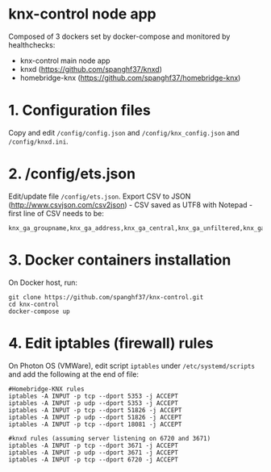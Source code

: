 # knx-control node app
Composed of 3 dockers set by docker-compose and monitored by healthchecks:
- knx-control main node app
- knxd (https://github.com/spanghf37/knxd)
- homebridge-knx (https://github.com/spanghf37/homebridge-knx)

# 1. Configuration files

Copy and edit ```/config/config.json``` and ```/config/knx_config.json``` and ```/config/knxd.ini```.

# 2. /config/ets.json
Edit/update file ```/config/ets.json```.
Export CSV to JSON (http://www.csvjson.com/csv2json) - CSV saved as UTF8 with Notepad - first line of CSV needs to be:
```
knx_ga_groupname,knx_ga_address,knx_ga_central,knx_ga_unfiltered,knx_ga_description,knx_ga_datapointtype,knx_ga_security,knx_ga_id,knx_ga_value,knx_ga_dptsubtypeunit,knx_ga_timestamp,knx_ga_src
```

# 3. Docker containers installation
On Docker host, run: 
```
git clone https://github.com/spanghf37/knx-control.git
cd knx-control
docker-compose up
```

# 4. Edit iptables (firewall) rules
On Photon OS (VMWare), edit script ```iptables``` under ```/etc/systemd/scripts``` and add the following at the end of file:

```
#Homebridge-KNX rules
iptables -A INPUT -p tcp --dport 5353 -j ACCEPT
iptables -A INPUT -p udp --dport 5353 -j ACCEPT
iptables -A INPUT -p tcp --dport 51826 -j ACCEPT
iptables -A INPUT -p udp --dport 51826 -j ACCEPT
iptables -A INPUT -p tcp --dport 18081 -j ACCEPT

#knxd rules (assuming server listening on 6720 and 3671)
iptables -A INPUT -p tcp --dport 3671 -j ACCEPT
iptables -A INPUT -p udp --dport 3671 -j ACCEPT
iptables -A INPUT -p tcp --dport 6720 -j ACCEPT
```
